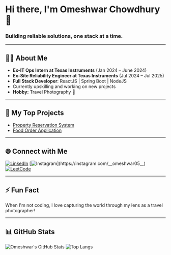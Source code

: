 # Hi there, I'm Omeshwar Chowdhury 👋

### Building reliable solutions, one stack at a time.

---

## 👨‍💻 About Me

- **Ex-IT Ops Intern at Texas Instruments** (Jan 2024 – June 2024)
- **Ex-Site Reliability Engineer at Texas Instruments** (Jul 2024 – Jul 2025)
- **Full Stack Developer**: ReactJS | Spring Boot | NodeJS
- Currently upskilling and working on new projects
- **Hobby:** Travel Photography 📸

---

## 🚀 My Top Projects

- [Property Reservation System](https://github.com/omeshwar08/property-reservation-system)
- [Food Order Application](https://github.com/omeshwar08/food-order-application)

---

## 🌐 Connect with Me

[![LinkedIn](https://img.shields.io/badge/-LinkedIn-blue?logo=linkedin&logoColor=white&link=https://www.linkedin.com/in/omeshwarchowdhury2025/)](https://www.linkedin.com/in/omeshwarchowdhury2025/)
[![Instagram](https://img.shields.io/badge/-Instagram-E4405F?logo=instagram&logoColor=white&link=https://instagram.com/__omeshwar05__)](https://instagram.com/__omeshwar05__)
[![LeetCode](https://img.shields.io/badge/-LeetCode-FFA116?logo=leetcode&logoColor=white&link=https://leetcode.com/u/cp_guy/)](https://leetcode.com/u/cp_guy/)

---

## ⚡ Fun Fact

When I'm not coding, I love capturing the world through my lens as a travel photographer!

---

## 📊 GitHub Stats
![Omeshwar's GitHub Stats](https://github-readme-stats.vercel.app/api?username=omeshwar08&show_icons=true&theme=radical)
![Top Langs](https://github-readme-stats.vercel.app/api/top-langs/?username=omeshwar08&layout=compact&theme=radical)
